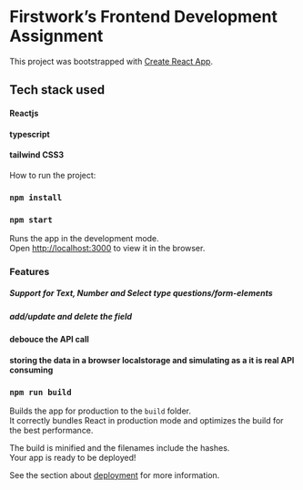 # Firstwork’s Frontend Development Assignment


This project was bootstrapped with [Create React App](https://github.com/facebook/create-react-app).

## Tech stack used
 #### Reactjs
 #### typescript
 #### tailwind CSS3

How to run the project:

### `npm install`
### `npm start`

Runs the app in the development mode.\
Open [http://localhost:3000](http://localhost:3000) to view it in the browser.

### Features
#####  Support for Text, Number and Select type questions/form-elements
##### add/update and delete the field
#### debouce the API call
#### storing the data in a browser localstorage and simulating as a it is real API consuming

### `npm run build`

Builds the app for production to the `build` folder.\
It correctly bundles React in production mode and optimizes the build for the best performance.

The build is minified and the filenames include the hashes.\
Your app is ready to be deployed!

See the section about [deployment](https://facebook.github.io/create-react-app/docs/deployment) for more information.


